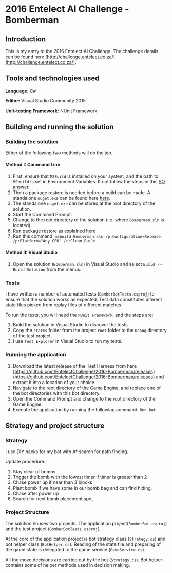 # 2016 Entelect AI Challenge - Bomberman

## Introduction

This is my entry to the 2016 Entelect AI Challenge. The challenge details can be found here [http://challenge.entelect.co.za/](http://challenge.entelect.co.za/).

## Tools and technologies used

**Language:** C#

**Editor:** Visual Studio Community 2015

**Unit-testing Framework:** NUnit Framework 

## Building and running the solution

### Building the solution

Either of the following two methods will do the job.

#### Method I: Command Line

  1. First, ensure that `MSBuild` is installed on your system, and the path to `MSbuild` is set in Environment Variables. If not follow the steps in this [SO answer](http://stackoverflow.com/a/12608705/852243).
  2. Then a package restore is needed before a build can be made. A standalone `nuget.exe` can be found here [here](http://docs.nuget.org/consume/Command-Line-Reference#Restore-command).
  3. The standalone `nuget.exe` can be stored at the root directory of the solution.
  4. Start the Command Prompt.
  5. Change to the root directory of the solution (i.e. where `Bomberman.sln` is located).
  6. Run package restore as explained [here](http://docs.nuget.org/consume/package-restore#command-line-package-restore)
  7. Run this command: `msbuild Bomberman.sln /p:Configuration=Release /p:Platform="Any CPU" /t:Clean,Build`

#### Method II: Visual Studio

   1. Open the solution (`Bomberman.sln`) in Visual Studio and select `Build -> Build Solution` from the menus.

### Tests

I have written a number of automated tests (`BomberBotTests.csproj`) to ensure that the solution works as expected. Test data consititutes diferent state files picked from replay files of different matches.

To run the tests, you will need the `NUnit Framework`, and the steps are:

  1. Build the solution in Visual Studio to discover the tests.
  2. Copy the `states` folder from the project `root` folder to the `Debug` directory of the test project.
  3. I use `Test Explorer` in Visual Studio to run my tests.
   
  
### Running the application

  1. Download the latest release of the Test Harness from here [https://github.com/EntelectChallenge/2016-Bomberman/releases](https://github.com/EntelectChallenge/2016-Bomberman/releases) and extract it into a location of your choice.
  2. Navigate to the root directory of the Game Engine, and replace one of the bot directories with this bot directory.
  2. Open the Command Prompt and change to the root directory of the Game Engine.
  3. Execute the application by running the following command: `Run.bat`

## Strategy and project structure 

### Strategy

I use DIY hacks for my bot with A* search for path finding.

Update procedure:

 1. Stay clear of bombs
 2. Trigger the bomb with the lowest timer if timer is greater than 2
 3. Chase power up if near than 3 blocks
 4. Plant bomb if we have some in our bomb bag and can find hiding.
 5. Chase after power up
 6. Search for next bomb placement spot
		   
### Project Structure

The solution houses two projects. The application project(`BomberBot.csproj`) and the test project (`BomberBotTests.csproj`).

At the core of the application project is bot strategy class (`Strategy.cs`) and bot helper class (`BotHelper.cs`). Reading of the state file and preparing of the game state is delegated to the game service (`GameService.cs`).

All the move decisions are carried out by the bot (`Strategy.cs`). Bot helper contains some of helper methods used in decision making.